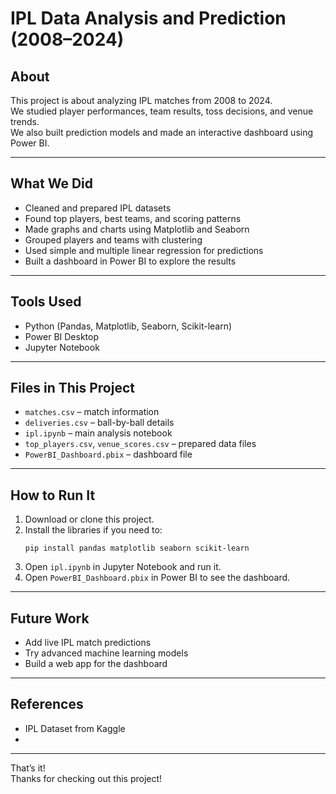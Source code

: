 # IPL Data Analysis and Prediction (2008–2024)

## About
This project is about analyzing IPL matches from 2008 to 2024.  
We studied player performances, team results, toss decisions, and venue trends.  
We also built prediction models and made an interactive dashboard using Power BI.

---

## What We Did
- Cleaned and prepared IPL datasets
- Found top players, best teams, and scoring patterns
- Made graphs and charts using Matplotlib and Seaborn
- Grouped players and teams with clustering
- Used simple and multiple linear regression for predictions
- Built a dashboard in Power BI to explore the results

---

## Tools Used
- Python (Pandas, Matplotlib, Seaborn, Scikit-learn)
- Power BI Desktop
- Jupyter Notebook

---

## Files in This Project
- `matches.csv` – match information
- `deliveries.csv` – ball-by-ball details
- `ipl.ipynb` – main analysis notebook
- `top_players.csv`, `venue_scores.csv` – prepared data files
- `PowerBI_Dashboard.pbix` – dashboard file

---

## How to Run It
1. Download or clone this project.
2. Install the libraries if you need to:
   ```
   pip install pandas matplotlib seaborn scikit-learn
   ```
3. Open `ipl.ipynb` in Jupyter Notebook and run it.
4. Open `PowerBI_Dashboard.pbix` in Power BI to see the dashboard.

---

## Future Work
- Add live IPL match predictions
- Try advanced machine learning models
- Build a web app for the dashboard

---

## References
- IPL Dataset from Kaggle
- 
---

That’s it!  
Thanks for checking out this project!
